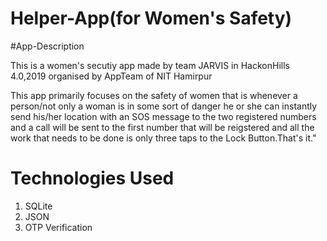 # Helper-App(for Women's Safety)

#App-Description

This is a women's secutiy app made by team JARVIS in HackonHills 4.0,2019 organised by AppTeam of NIT Hamirpur

This app primarily focuses on the safety of women that is whenever a person/not only a woman is in some sort of danger he or she can instantly send his/her location with an SOS message to the two registered numbers and a call will be sent to the first number that will be reigstered and all the work that needs to be done is only three taps to the Lock Button.That's it."

# Technologies Used
1. SQLite
2. JSON
3. OTP Verification

